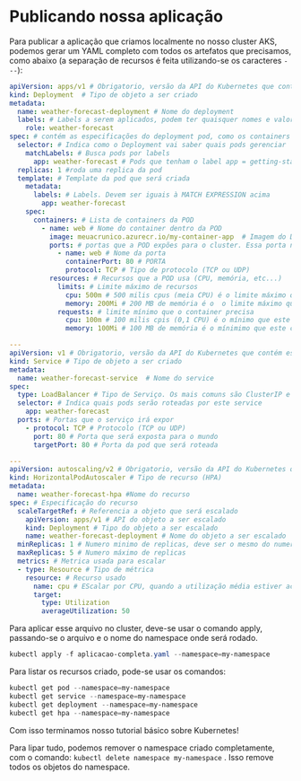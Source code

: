 Publicando nossa aplicação
==========================

Para publicar a aplicação que criamos localmente no nosso cluster AKS, podemos gerar um YAML completo com todos os artefatos que precisamos, como abaixo (a separação de recursos é feita utilizando-se os caracteres ```---```):

```YAML
apiVersion: apps/v1 # Obrigatorio, versão da API do Kubernetes que contém esse recursos
kind: Deployment  # Tipo de objeto a ser criado
metadata:
  name: weather-forecast-deployment # Nome do deployment
  labels: # Labels a serem aplicados, podem ter quaisquer nomes e valores
    role: weather-forecast
spec: # contém as especificações do deployment pod, como os containers que irão rodar, quantidade de pods, etc..
  selector: # Indica como o Deployment vai saber quais pods gerenciar
    matchLabels: # Busca pods por labels
      app: weather-forecast # Pods que tenham o label app = getting-started
  replicas: 1 #roda uma replica da pod
  template: # Template da pod que será criada
    metadata:
      labels: # Labels. Devem ser iguais à MATCH EXPRESSION acima
        app: weather-forecast
    spec:
      containers: # Lista de containers da POD 
        - name: web # Nome do container dentro da POD
          image: meuacrunico.azurecr.io/my-container-app  # Imagem do Docker que será utilizado
          ports: # portas que a POD expões para o cluster. Essa porta não é acessível fora do cluster
            - name: web # Nome da porta
              containerPort: 80 # PORTA
              protocol: TCP # Tipo de protocolo (TCP ou UDP)
          resources: # Recursos que a POD usa (CPU, memória, etc...)
            limits: # Limite máximo de recursos
              cpu: 500m # 500 milis cpus (meia CPU) é o limite máximo que este container pode usar
              memory: 200Mi # 200 MB de memória é o  o limite máximo que este container pode usar
            requests: # limite mínimo que o container precisa
              cpu: 100m # 100 milis cpis (0,1 CPU) é o mínimo que este container precisa ter reservado
              memory: 100Mi # 100 MB de memória é o mínimimo que este container precisa ter reservado

---
apiVersion: v1 # Obrigatorio, versão da API do Kubernetes que contém esse recursos
kind: Service # Tipo de objeto a ser criado
metadata:
  name: weather-forecast-service  # Nome do service
spec:
  type: LoadBalancer # Tipo de Serviço. Os mais comuns são ClusterIP e LoadBalancer
  selector: # Indica quais pods serão roteadas por este service
    app: weather-forecast
  ports: # Portas que o serviço irá expor
    - protocol: TCP # Protocolo (TCP ou UDP)
      port: 80 # Porta que será exposta para o mundo
      targetPort: 80 # Porta da pod que será roteada

---
apiVersion: autoscaling/v2 # Obrigatorio, versão da API do Kubernetes que contém esse recursos
kind: HorizontalPodAutoscaler # Tipo de recurso (HPA)
metadata:
  name: weather-forecast-hpa #Nome do recurso
spec: # Especificação do recurso
  scaleTargetRef: # Referencia a objeto que será escalado
    apiVersion: apps/v1 # API do objeto a ser escalado
    kind: Deployment # Tipo do objeto a ser escalado
    name: weather-forecast-deployment # Nome do objeto a ser escalado 
  minReplicas: 1 # Numero minimo de replicas, deve ser o mesmo do numero de replicas do deployment
  maxReplicas: 5 # Numero máximo de replicas
  metrics: # Metrica usada para escalar
  - type: Resource # Tipo de métrica
    resource: # Recurso usado
      name: cpu # EScalar por CPU, quando a utilização média estiver acima de 50%
      target:
        type: Utilization
        averageUtilization: 50
```

Para aplicar esse arquivo no cluster, deve-se usar o comando apply, passando-se o arquivo e o nome do namespace onde será rodado.

```Powershell
kubectl apply -f aplicacao-completa.yaml --namespace=my-namespace
```

Para listar os recursos criado, pode-se usar os comandos:

```Powershell
kubectl get pod --namespace=my-namespace
kubectl get service --namespace=my-namespace
kubectl get deployment --namespace=my-namespace
kubectl get hpa --namespace=my-namespace
```

Com isso terminamos nosso tutorial básico sobre Kubernetes!

Para lipar tudo, podemos remover o namespace criado completamente, com o comando: ```kubectl delete namespace my-namespace``` . Isso remove todos os objetos do namespace.
